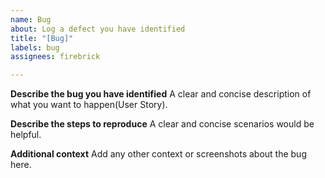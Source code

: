 ```yaml
---
name: Bug 
about: Log a defect you have identified
title: "[Bug]"
labels: bug
assignees: firebrick

---
```


**Describe the bug you have identified**
A clear and concise description of what you want to happen(User Story).

**Describe the steps to reproduce**
A clear and concise scenarios would be helpful.

**Additional context**
Add any other context or screenshots about the bug here.
